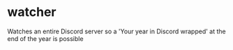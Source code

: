 # watcher
 Watches an entire Discord server so a 'Your year in Discord wrapped' at the end of the year is possible
